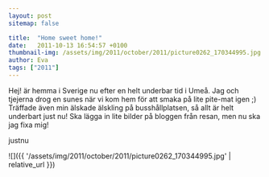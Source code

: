 ```yaml
---
layout: post
sitemap: false

title:  "Home sweet home!"
date:   2011-10-13 16:54:57 +0100
thumbnail-img: /assets/img/2011/october/2011/picture0262_170344995.jpg
author: Eva
tags: ["2011"]
---
```


Hej! är hemma i Sverige nu efter en helt underbar tid i Umeå. Jag och tjejerna drog en sunes när vi kom hem för att smaka på lite pite-mat igen ;)  Träffade även min älskade älskling på busshållplatsen, så allt är helt underbart just nu! Ska lägga in lite bilder på bloggen från resan, men nu ska jag fixa mig!












justnu

![]({{ '/assets/img/2011/october/2011/picture0262_170344995.jpg'  | relative_url }})

